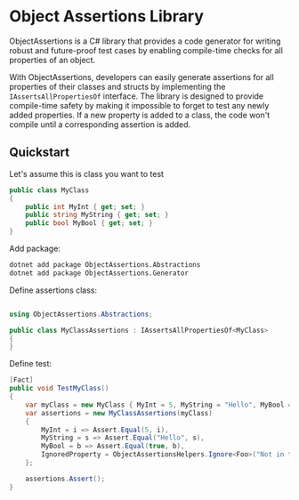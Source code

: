 # Object Assertions Library

ObjectAssertions is a C# library that provides a code generator for writing robust and future-proof test cases by enabling compile-time checks for all properties of an object.

With ObjectAssertions, developers can easily generate assertions for all properties of their classes and structs by implementing the `IAssertsAllPropertiesOf` interface. The library is designed to provide compile-time safety by making it impossible to forget to test any newly added properties. If a new property is added to a class, the code won't compile until a corresponding assertion is added.

## Quickstart


Let's assume this is class you want to test

```csharp
public class MyClass
{
    public int MyInt { get; set; }
    public string MyString { get; set; }
    public bool MyBool { get; set; }
}
```

Add package:

```bash
dotnet add package ObjectAssertions.Abstractions
dotnet add package ObjectAssertions.Generator
```

Define assertions class:

```csharp

using ObjectAssertions.Abstractions;

public class MyClassAssertions : IAssertsAllPropertiesOf<MyClass>
{
}
```

Define test:

```csharp
[Fact]
public void TestMyClass()
{
    var myClass = new MyClass { MyInt = 5, MyString = "Hello", MyBool = true };
    var assertions = new MyClassAssertions(myClass)
    {
        MyInt = i => Assert.Equal(5, i),        
        MyString = s => Assert.Equal("Hello", s),
        MyBool = b => Assert.Equal(true, b),
        IgnoredProperty = ObjectAssertionsHelpers.Ignore<Foo>("Not in test scope"")
    };

    assertions.Assert();
}
```